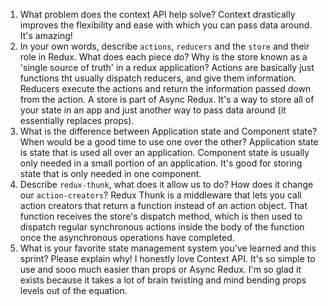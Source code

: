 1. What problem does the context API help solve?
    Context drastically improves the flexibility and ease with which you can pass data around. It's amazing!
1. In your own words, describe `actions`, `reducers` and the `store` and their role in Redux. What does each piece do? Why is the store known as a 'single source of truth' in a redux application?
    Actions are basically just functions tht usually dispatch reducers, and give them information. Reducers execute the actions and return the information passed down from the action. A store is part of Async Redux. It's a way to store all of your state in an app and just another way to pass data around (it essentially replaces props).
1. What is the difference between Application state and Component state? When would be a good time to use one over the other?
    Application state is state that is used all over an application. Component state is usually only needed in a small portion of an application. It's good for storing state that is only needed in one component.
1. Describe `redux-thunk`, what does it allow us to do? How does it change our `action-creators`?
    Redux Thunk is a middleware that lets you call action creators that return a function instead of an action object. That function receives the store's dispatch method, which is then used to dispatch regular synchronous actions inside the body of the function once the asynchronous operations have completed.
1. What is your favorite state management system you've learned and this sprint? Please explain why!
    I honestly love Context API. It's so simple to use and sooo much easier than props or Async Redux. I'm so glad it exists because it takes a lot of brain twisting and mind bending props levels out of the equation.
